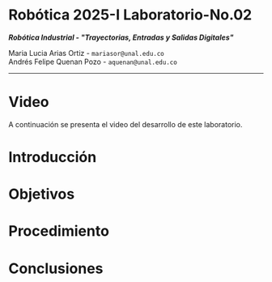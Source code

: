 # Robótica 2025-I Laboratorio-No.02
***Robótica Industrial - "Trayectorias, Entradas y Salidas Digitales"***  
  
Maria Lucia Arias Ortiz - `mariasor@unal.edu.co`  
Andrés Felipe Quenan Pozo - `aquenan@unal.edu.co`
***
# Video
A continuación se presenta el video del desarrollo de este laboratorio. 

# Introducción 

# Objetivos

# Procedimiento

# Conclusiones
